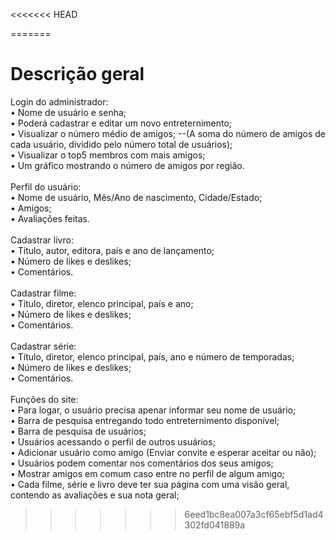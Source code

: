 <<<<<<< HEAD

=======
# Descrição geral <br>
Login do administrador: <br>
• Nome de usuário e senha; <br>
• Poderá cadastrar e editar um novo entreternimento; <br>
• Visualizar o número médio de amigos; --(A soma do número de amigos de cada usuário, dividido pelo número total de usuários); <br>
• Visualizar o top5 membros com mais amigos; <br>
• Um gráfico mostrando o número de amigos por região. <br>
<br>
Perfil do usuário: <br>
• Nome de usuário, Mês/Ano de nascimento, Cidade/Estado; <br>
• Amigos; <br>
• Avaliações feitas. <br>
<br>
Cadastrar livro: <br>
• Título, autor, editora, país e ano de lançamento; <br>
• Número de likes e deslikes; <br> 
• Comentários. <br>
<br>
Cadastrar filme: <br>
• Título, diretor, elenco principal, país e ano; <br>
• Número de likes e deslikes; <br>
• Comentários. <br>
<br>
Cadastrar série: <br>
• Título, diretor, elenco principal, país, ano e número de temporadas; <br>
• Número de likes e deslikes; <br>
• Comentários. <br>
<br>
Funções do site: <br>
• Para logar, o usuário precisa apenar informar seu nome de usuário; <br>
• Barra de pesquisa entregando todo entreternimento disponível; <br>
• Barra de pesquisa de usuários; <br>
• Usuários acessando o perfil de outros usuários; <br>
• Adicionar usuário como amigo (Enviar convite e esperar aceitar ou não); <br>
• Usuários podem comentar nos comentários dos seus amigos; <br>
• Mostrar amigos em comum caso entre no perfil de algum amigo; <br>
• Cada filme, série e livro deve ter sua página com uma visão geral, contendo as avaliações e sua nota geral; <br>
>>>>>>> 6eed1bc8ea007a3cf65ebf5d1ad4302fd041889a
